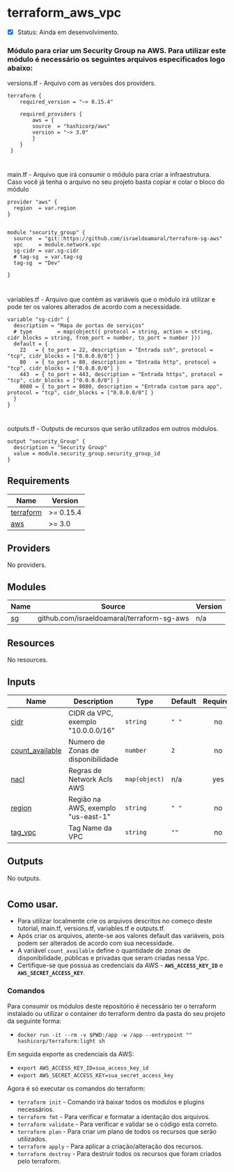 # terraform_aws_vpc
- [x] Status:  Ainda em desenvolvimento.
###
### Módulo para criar um Security Group na AWS. Para utilizar este módulo é necessário os seguintes arquivos especificados logo abaixo:

   <summary>versions.tf - Arquivo com as versões dos providers.</summary>

```hcl
terraform {
    required_version = "~> 0.15.4"

    required_providers {
        aws = {
        source  = "hashicorp/aws"
        version = "~> 3.0"
        }
    }
 }
```
#
<summary>main.tf - Arquivo que irá consumir o módulo para criar a infraestrutura. Caso você já tenha o arquivo no seu projeto basta copiar e colar o bloco do módulo </summary>

```hcl
provider "aws" {
  region  = var.region
}


module "security_group" {
  source  = "git::https://github.com/israeldoamaral/terraform-sg-aws"
  vpc     = module.network.vpc
  sg-cidr = var.sg-cidr
  # tag-sg  = var.tag-sg
  tag-sg  = "Dev"

}

```
#
<summary>variables.tf - Arquivo que contém as variáveis que o módulo irá utilizar e pode ter os valores alterados de acordo com a necessidade.</summary>

```hcl
variable "sg-cidr" {
  description = "Mapa de portas de serviços"
  # type        = map(object({ protocol = string, action = string, cidr_blocks = string, from_port = number, to_port = number }))
  default = {
    22   = { to_port = 22, description = "Entrada ssh", protocol = "tcp", cidr_blocks = ["0.0.0.0/0"] }
    80   = { to_port = 80, description = "Entrada http", protocol = "tcp", cidr_blocks = ["0.0.0.0/0"] }
    443  = { to_port = 443, description = "Entrada https", protocol = "tcp", cidr_blocks = ["0.0.0.0/0"] }
    8080 = { to_port = 8080, description = "Entrada custom para app", protocol = "tcp", cidr_blocks = ["0.0.0.0/0"] }
  }
}

```
#
<summary>outputs.tf - Outputs de recursos que serão utilizados em outros módulos.</summary>

```hcl
output "security_Group" {
  description = "Security Group"
  value = module.security_group.security_group_id
}

```

## Requirements

| Name | Version |
|------|---------|
| <a name="requirement_terraform"></a> [terraform](#requirement\_terraform) | >= 0.15.4 |
| <a name="requirement_aws"></a> [aws](#requirement\_aws) | >= 3.0 |

## Providers

No providers.

## Modules

| Name | Source | Version |
|------|--------|---------|
| <a name="module_sg"></a> [sg](#module\_sg) | github.com/israeldoamaral/terraform-sg-aws | n/a |

## Resources

No resources.

## Inputs

| Name | Description | Type | Default | Required |
|------|-------------|------|---------|:--------:|
| <a name="input_cidr"></a> [cidr](#input\_cidr) | CIDR da VPC, exemplo "10.0.0.0/16" | `string` | `" "` | no |
| <a name="input_count_available"></a> [count\_available](#input\_count\_available) | Numero de Zonas de disponibilidade | `number` | `2` | no |
| <a name="input_nacl"></a> [nacl](#input\_nacl) | Regras de Network Acls AWS | `map(object)` | n/a | yes |
| <a name="input_region"></a> [region](#input\_region) | Região na AWS, exemplo "us-east-1" | `string` | `" "` | no |
| <a name="input_tag_vpc"></a> [tag\_vpc](#input\_tag\_vpc) | Tag Name da VPC | `string` | `""` | no |

## Outputs

No outputs.
#
## Como usar.
  - Para utilizar localmente crie os arquivos descritos no começo deste tutorial, main.tf, versions.tf, variables.tf e outputs.tf.
  - Após criar os arquivos, atente-se aos valores default das variáveis, pois podem ser alterados de acordo com sua necessidade. 
  - A variável `count_available` define o quantidade de zonas de disponibilidade, públicas e privadas que seram criadas nessa Vpc.
  - Certifique-se que possua as credenciais da AWS - **`AWS_ACCESS_KEY_ID`** e **`AWS_SECRET_ACCESS_KEY`**.

### Comandos
Para consumir os módulos deste repositório é necessário ter o terraform instalado ou utilizar o container do terraform dentro da pasta do seu projeto da seguinte forma:

* `docker run -it --rm -v $PWD:/app -w /app --entrypoint "" hashicorp/terraform:light sh` 
    
Em seguida exporte as credenciais da AWS:

* `export AWS_ACCESS_KEY_ID=sua_access_key_id`
* `export AWS_SECRET_ACCESS_KEY=sua_secret_access_key`
    
Agora é só executar os comandos do terraform:

* `terraform init` - Comando irá baixar todos os modulos e plugins necessários.
* `terraform fmt` - Para verificar e formatar a identação dos arquivos.
* `terraform validate` - Para verificar e validar se o código esta correto.
* `terraform plan` - Para criar um plano de todos os recursos que serão utilizados.
* `terraform apply` - Para aplicar a criação/alteração dos recursos. 
* `terraform destroy` - Para destruir todos os recursos que foram criados pelo terraform. 
